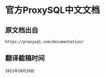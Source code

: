 # 官方ProxySQL中文文档

## 原文档出自 

    https://proxysql.com/documentation/

## 翻译截稿时间

    2021年10月20日
    
